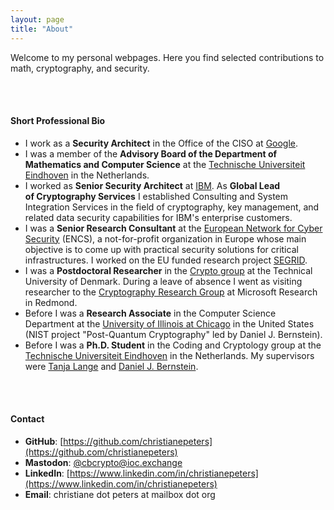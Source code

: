 ```yaml
---
layout: page
title: "About"
---
```


Welcome to my personal webpages. Here you find selected contributions to math, cryptography, and security.

<br/><br/>
#### Short Professional Bio

- I work as a **Security Architect** in the Office of the CISO at [Google](https://cloud.google.com/solutions/security/leaders/).
- I was a member of the **Advisory Board of the Department of Mathematics and Computer Science** at the [Technische Universiteit Eindhoven](http://w3.tue.nl/en/) in the Netherlands.
- I worked as **Senior Security Architect** at [IBM](http://securityintelligence.com/). As **Global Lead of Cryptography Services** I established Consulting and System Integration Services in the field of cryptography, key management, and related data security capabilities for IBM's enterprise customers.
- I was a **Senior Research Consultant** at the [European Network for Cyber Security](http://www.encs.eu) (ENCS), a not-for-profit organization in Europe whose main objective is to come up with practical security solutions for critical infrastructures. I worked on the EU funded research project [SEGRID](http://www.segrid.eu/).
- I was a **Postdoctoral Researcher** in the [Crypto group](http://www2.mat.dtu.dk/people/Lars.R.Knudsen/crypto/) at the Technical University of Denmark. During a leave of absence I went as visiting researcher to the [Cryptography Research Group](http://research.microsoft.com/en-us/groups/crypto/) at Microsoft Research in Redmond.
- Before I was a **Research Associate** in the Computer Science Department at the [University of Illinois at Chicago](http://www.cs.uic.edu/) in the United States (NIST project "Post-Quantum Cryptography" led by Daniel J. Bernstein).
- Before I was a **Ph.D. Student** in the Coding and Cryptology group at the [Technische Universiteit Eindhoven](http://w3.tue.nl/en/) in the Netherlands. My supervisors were [Tanja Lange](https://www.hyperelliptic.org/tanja/) and [Daniel J. Bernstein](https://cr.yp.to/djb.html).

<br/><br/>
#### Contact
- **GitHub**: [https://github.com/christianepeters](https://github.com/christianepeters)
- **Mastodon**: <a href="https://ioc.exchange/@cbcrypto" rel="me">@cbcrypto@ioc.exchange</a>
- **LinkedIn**: [https://www.linkedin.com/in/christianepeters](https://www.linkedin.com/in/christianepeters)
- **Email**: christiane dot peters at mailbox dot org


